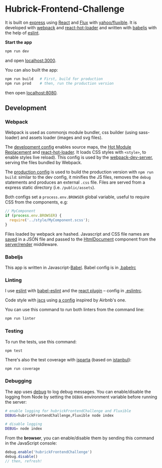 # Hubrick-Frontend-Challenge

It is built on [express](http://expressjs.com) using [React](https://facebook.github.io/react) and [Flux](https://facebook.github.io/flux) with [yahoo/fluxible](http://fluxible.io). It is developed with [webpack](http://webpack.github.io) and [react-hot-loader](http://gaearon.github.io/react-hot-loader/) and written with [babeljs](http://babeljs.io) with the help of [eslint](http://eslint.org).

**Start the app**

```bash
npm run dev
```
and open [localhost:3000](http://localhost:3000).

You can also built the app:

```bash
npm run build   # First, build for production
npm run prod    # then, run the production version
```

then open [localhost:8080](http://localhost:8080).

## Development

### Webpack

Webpack is used as commonjs module bundler, css builder (using sass-loader) and assets loader (images and svg files).

The [development config](./webpack/dev.config.js) enables source maps, the [Hot Module Replacement](http://webpack.github.io/docs/hot-module-replacement.html) and [react-hot-loader](http://gaearon.github.io/react-hot-loader/). It loads CSS styles with `<style>`, to enable styles live reload). This config is used by the [webpack-dev-server](webpack/server.js), serving the files bundled by Webpack.

The [production config](./webpack/prod.config.js) is used to build the production version with `npm run build`: similar to the dev config, it minifies the JS files, removes the `debug` statements and produces an external `.css` file. Files are served from a express static directory (i.e. `/public/assets`).

Both configs set a `process.env.BROWSER` global variable, useful to require CSS from the components, e.g:

```js
// MyComponent
if (process.env.BROWSER) {
  require('../style/MyComponent.scss');
}
```

Files loaded by webpack are hashed. Javascript and CSS file names are [saved](webpack/plugins/write-stats.js) in a JSON file and passed to the [HtmlDocument](src/server/HtmlDocument.js) component from the [server/render](src/server/render.js) middleware.

### Babeljs

This app is written in Javascript-[Babel](https://babeljs.io/). Babel config is in [.babelrc](.babelrc)

### Linting

I use [eslint](http://eslint.org) with [babel-eslint](https://github.com/babel/babel-eslint) and the [react plugin](https://github.com/yannickcr/eslint-plugin-react) – config in [.eslintrc](.eslintrc).

Code style with [jscs](http://jscs.info) using [a config](.jscsrc) inspired by Airbnb's one.

You can use this command to run both linters from the command line:

```bash
npm run linter
```

### Testing

To run the tests, use this command:

```
npm test
```

There's also the test coverage with [isparta](https://github.com/douglasduteil/isparta) (based on [istanbul](https://github.com/gotwarlost/istanbul)):

```bash
npm run coverage
```

### Debugging

The app uses [debug](https://www.npmjs.com/package/debug) to log debug messages. You can enable/disable the logging from Node by setting the `DEBUG` environment variable before running the server:

```bash
# enable logging for hubrickFrontendChallenge and Fluxible
DEBUG=hubrickFrontendChallenge,Fluxible node index

# disable logging
DEBUG= node index
```

From the **browser**, you can enable/disable them by sending this command in the JavaScript console:

```js
debug.enable('hubrickFrontendChallenge')
debug.disable()
// then, refresh!
```


